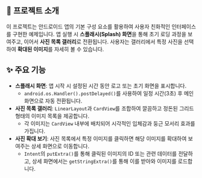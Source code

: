 ## 📝 프로젝트 소개

이 프로젝트는 안드로이드 앱의 기본 구성 요소를 활용하여 사용자 친화적인 인터페이스를 구현한 예제입니다.
앱 실행 시 **스플래시(Splash) 화면**을 통해 초기 로딩 과정을 보여주고, 이어서 **사진 목록 갤러리**로 전환됩니다.
사용자는 갤러리에서 특정 사진을 선택하여 **확대된 이미지**를 자세히 볼 수 있습니다.

## ✨ 주요 기능

* **스플래시 화면**: 앱 시작 시 설정된 시간 동안 로고 또는 초기 화면을 표시합니다.
    * `android.os.Handler().postDelayed()`를 사용하여 일정 시간(3초) 후 메인 화면으로 자동 전환됩니다.
* **사진 목록 갤러리**: `LinearLayout`과 `CardView`를 조합하여 깔끔하고 정돈된 그리드 형태의 이미지 목록을 제공합니다.
    * 각 이미지는 `CardView` 내부에 배치되어 시각적인 입체감과 둥근 모서리 효과를 가집니다.
* **사진 확대 보기**: 사진 목록에서 특정 이미지를 클릭하면 해당 이미지를 확대하여 보여주는 상세 화면으로 이동합니다.
    * `Intent`의 `putExtra()`를 통해 클릭된 이미지의 ID 또는 관련 데이터를 전달하고, 상세 화면에서는 `getStringExtra()`를 통해 이를 받아와 이미지를 로드합니다.
